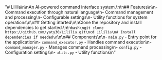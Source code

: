 "# Lililia\n\nAn AI-powered command interface system.\n\n## Features\n\n- Command execution through natural language\n- Command management and processing\n- Configurable settings\n- Utility functions for system operations\n\n## Getting Started\n\nClone the repository and install dependencies to get started.\n\n```bash\ngit clone https://github.com/yaty30/Lililia.git\ncd Lililia\n# Install dependencies if needed\n```\n\n## Components\n\n- `main.py` - Entry point for the application\n- `command_executor.py` - Handles command execution\n- `command_manager.py` - Manages command processing\n- `config.py` - Configuration settings\n- `utils.py` - Utility functions\n" 
